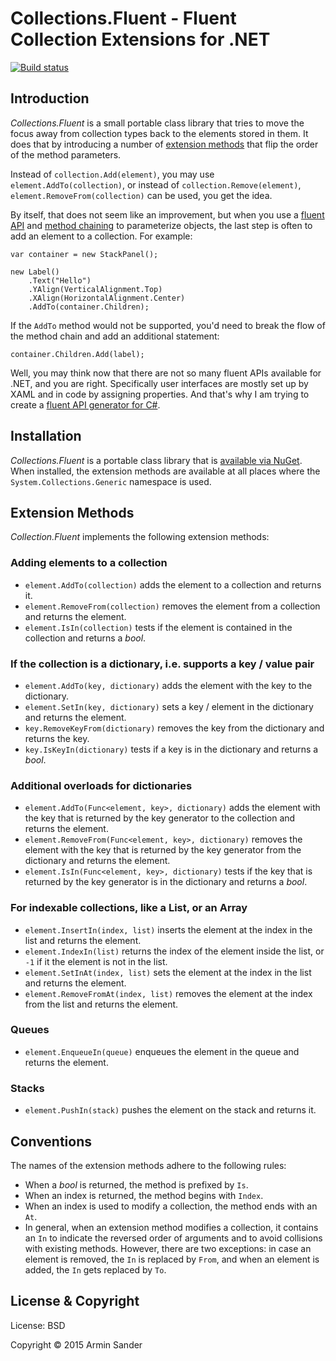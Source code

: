 # Collections.Fluent - Fluent Collection Extensions for .NET

[![Build status](https://ci.appveyor.com/api/projects/status/3r8h4cwno4dp73j9?svg=true)](https://ci.appveyor.com/project/pragmatrix/collections-fluent)

## Introduction

*Collections.Fluent* is a small portable class library that tries to move the focus away from collection types back to the elements stored in them. It does that by introducing a number of [extension methods](https://msdn.microsoft.com/en-us//library/bb383977.aspx) that flip the order of the method parameters.

Instead of ``collection.Add(element)``, you may use ``element.AddTo(collection)``, or instead of ``collection.Remove(element)``, ``element.RemoveFrom(collection)`` can be used, you get the idea.

By itself, that does not seem like an improvement, but when you use a [fluent API](https://en.wikipedia.org/wiki/Fluent_interface) and [method chaining](https://en.wikipedia.org/wiki/Method_chaining) to parameterize objects, the last step is often to add an element to a collection. For example:

	var container = new StackPanel();
	
	new Label()
		.Text("Hello")
		.YAlign(VerticalAlignment.Top)
		.XAlign(HorizontalAlignment.Center)
		.AddTo(container.Children);

If the `AddTo` method would not be supported, you'd need to break the flow of the method chain and add an additional statement:

	container.Children.Add(label);

Well, you may think now that there are not so many fluent APIs available for .NET, and you are right. Specifically user interfaces are mostly set up by XAML and in code by assigning properties. And that's why I am trying to create a [fluent API generator for C#](https://github.com/pragmatrix/AutoFluent). 

## Installation

*Collections.Fluent* is a portable class library that is [available via NuGet](https://www.nuget.org/packages/Collections.Fluent/). When installed, the extension methods are available at all places where the `System.Collections.Generic` namespace is used.

## Extension Methods

*Collection.Fluent* implements the following extension methods:

### Adding elements to a collection

- `element.AddTo(collection)` adds the element to a collection and returns it.
- `element.RemoveFrom(collection)` removes the element from a collection and returns the element.
- `element.IsIn(collection)` tests if the element is contained in the collection and returns a *bool*.

### If the collection is a dictionary, i.e. supports a key / value pair

- `element.AddTo(key, dictionary)` adds the element with the key to the dictionary.
- `element.SetIn(key, dictionary)` sets a key / element in the dictionary and returns the element.
- `key.RemoveKeyFrom(dictionary)` removes the key from the dictionary and returns the key.
- `key.IsKeyIn(dictionary)` tests if a key is in the dictionary and returns a *bool*.

### Additional overloads for dictionaries

- `element.AddTo(Func<element, key>, dictionary)` adds the element with the key that is returned by the key generator to the collection and returns the element.
- `element.RemoveFrom(Func<element, key>, dictionary)` removes the element with the key that is returned by the key generator from the dictionary and returns the element.
- `element.IsIn(Func<element, key>, dictionary)` tests if the key that is returned by the key generator is in the dictionary and returns a *bool*.

### For indexable collections, like a List, or an Array

- `element.InsertIn(index, list)` inserts the element at the index in the list and returns the element.
- `element.IndexIn(list)` returns the index of the element inside the list, or `-1` if it the element is not in the list.
- `element.SetInAt(index, list)` sets the element at the index in the list and returns the element.
- `element.RemoveFromAt(index, list)` removes the element at the index from the list and returns the element.

### Queues

- `element.EnqueueIn(queue)` enqueues the element in the queue and returns the element.

### Stacks

- `element.PushIn(stack)` pushes the element on the stack and returns it.

## Conventions

The names of the extension methods adhere to the following rules:

- When a *bool* is returned, the method is prefixed by `Is`.
- When an index is returned, the method begins with `Index`.
- When an index is used to modify a collection, the method ends with an `At`.
- In general, when an extension method modifies a collection, it contains an `In` to indicate the reversed order of arguments and to avoid collisions with existing methods. However, there are two exceptions: in case an element is removed, the `In` is replaced by `From`, and when an element is added, the `In` gets replaced by `To`.

## License & Copyright

License: BSD

Copyright © 2015 Armin Sander










